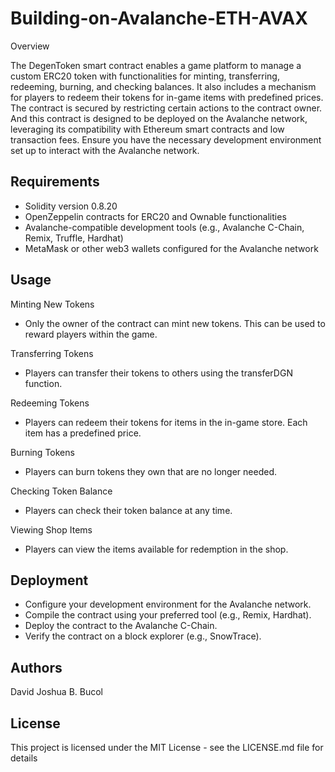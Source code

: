 # Building-on-Avalanche-ETH-AVAX
Overview

The DegenToken smart contract enables a game platform to manage a custom ERC20 token with functionalities for minting, transferring, redeeming, burning, and checking balances. It also includes a mechanism for players to redeem their tokens for in-game items with predefined prices. The contract is secured by restricting certain actions to the contract owner. And this contract is designed to be deployed on the Avalanche network, leveraging its compatibility with Ethereum smart contracts and low transaction fees. Ensure you have the necessary development environment set up to interact with the Avalanche network.

## Requirements
* Solidity version 0.8.20
* OpenZeppelin contracts for ERC20 and Ownable functionalities
* Avalanche-compatible development tools (e.g., Avalanche C-Chain, Remix, Truffle, Hardhat)
* MetaMask or other web3 wallets configured for the Avalanche network


## Usage
Minting New Tokens
* Only the owner of the contract can mint new tokens. This can be used to reward players within the game.

Transferring Tokens
* Players can transfer their tokens to others using the transferDGN function.

Redeeming Tokens
* Players can redeem their tokens for items in the in-game store. Each item has a predefined price.

Burning Tokens
* Players can burn tokens they own that are no longer needed.

Checking Token Balance
* Players can check their token balance at any time.

Viewing Shop Items
* Players can view the items available for redemption in the shop.

## Deployment
* Configure your development environment for the Avalanche network.
* Compile the contract using your preferred tool (e.g., Remix, Hardhat).
* Deploy the contract to the Avalanche C-Chain.
* Verify the contract on a block explorer (e.g., SnowTrace).

## Authors
David Joshua B. Bucol

## License
This project is licensed under the MIT License - see the LICENSE.md file for details
